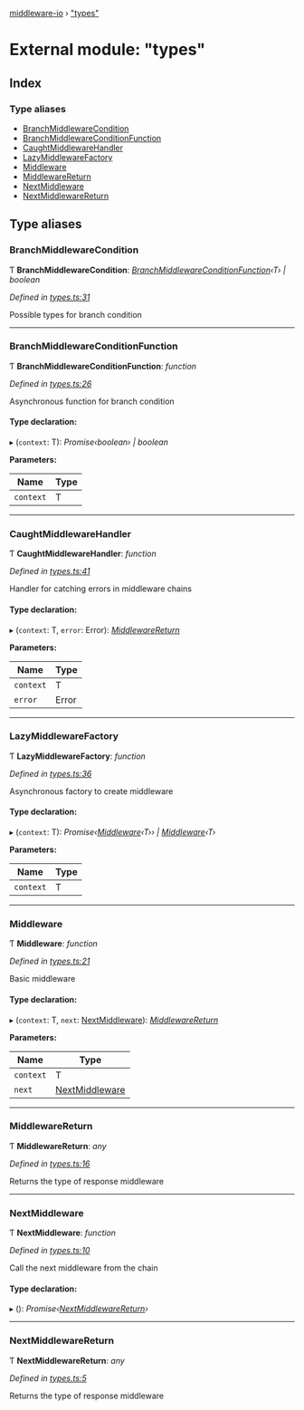 [middleware-io](../README.md) › ["types"](_types_.md)

# External module: "types"

## Index

### Type aliases

* [BranchMiddlewareCondition](_types_.md#branchmiddlewarecondition)
* [BranchMiddlewareConditionFunction](_types_.md#branchmiddlewareconditionfunction)
* [CaughtMiddlewareHandler](_types_.md#caughtmiddlewarehandler)
* [LazyMiddlewareFactory](_types_.md#lazymiddlewarefactory)
* [Middleware](_types_.md#middleware)
* [MiddlewareReturn](_types_.md#middlewarereturn)
* [NextMiddleware](_types_.md#nextmiddleware)
* [NextMiddlewareReturn](_types_.md#nextmiddlewarereturn)

## Type aliases

###  BranchMiddlewareCondition

Ƭ **BranchMiddlewareCondition**: *[BranchMiddlewareConditionFunction](_types_.md#branchmiddlewareconditionfunction)‹T› | boolean*

*Defined in [types.ts:31](https://github.com/negezor/middleware-io/blob/c808840/src/types.ts#L31)*

Possible types for branch condition

___

###  BranchMiddlewareConditionFunction

Ƭ **BranchMiddlewareConditionFunction**: *function*

*Defined in [types.ts:26](https://github.com/negezor/middleware-io/blob/c808840/src/types.ts#L26)*

Asynchronous function for branch condition

#### Type declaration:

▸ (`context`: T): *Promise‹boolean› | boolean*

**Parameters:**

Name | Type |
------ | ------ |
`context` | T |

___

###  CaughtMiddlewareHandler

Ƭ **CaughtMiddlewareHandler**: *function*

*Defined in [types.ts:41](https://github.com/negezor/middleware-io/blob/c808840/src/types.ts#L41)*

Handler for catching errors in middleware chains

#### Type declaration:

▸ (`context`: T, `error`: Error): *[MiddlewareReturn](_types_.md#middlewarereturn)*

**Parameters:**

Name | Type |
------ | ------ |
`context` | T |
`error` | Error |

___

###  LazyMiddlewareFactory

Ƭ **LazyMiddlewareFactory**: *function*

*Defined in [types.ts:36](https://github.com/negezor/middleware-io/blob/c808840/src/types.ts#L36)*

Asynchronous factory to create middleware

#### Type declaration:

▸ (`context`: T): *Promise‹[Middleware](_types_.md#middleware)‹T›› | [Middleware](_types_.md#middleware)‹T›*

**Parameters:**

Name | Type |
------ | ------ |
`context` | T |

___

###  Middleware

Ƭ **Middleware**: *function*

*Defined in [types.ts:21](https://github.com/negezor/middleware-io/blob/c808840/src/types.ts#L21)*

Basic middleware

#### Type declaration:

▸ (`context`: T, `next`: [NextMiddleware](_types_.md#nextmiddleware)): *[MiddlewareReturn](_types_.md#middlewarereturn)*

**Parameters:**

Name | Type |
------ | ------ |
`context` | T |
`next` | [NextMiddleware](_types_.md#nextmiddleware) |

___

###  MiddlewareReturn

Ƭ **MiddlewareReturn**: *any*

*Defined in [types.ts:16](https://github.com/negezor/middleware-io/blob/c808840/src/types.ts#L16)*

Returns the type of response middleware

___

###  NextMiddleware

Ƭ **NextMiddleware**: *function*

*Defined in [types.ts:10](https://github.com/negezor/middleware-io/blob/c808840/src/types.ts#L10)*

Call the next middleware from the chain

#### Type declaration:

▸ (): *Promise‹[NextMiddlewareReturn](_types_.md#nextmiddlewarereturn)›*

___

###  NextMiddlewareReturn

Ƭ **NextMiddlewareReturn**: *any*

*Defined in [types.ts:5](https://github.com/negezor/middleware-io/blob/c808840/src/types.ts#L5)*

Returns the type of response middleware
